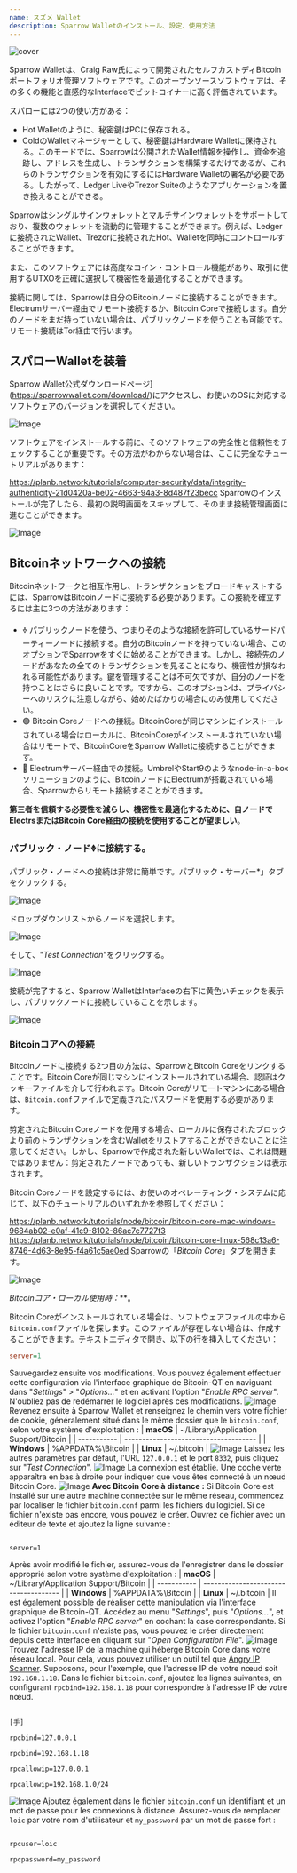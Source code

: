 ```yaml
---
name: スズメ Wallet
description: Sparrow Walletのインストール、設定、使用方法
---
```

![cover](assets/cover.webp)

Sparrow Walletは、Craig Raw氏によって開発されたセルフカストディBitcoinポートフォリオ管理ソフトウェアです。このオープンソースソフトウェアは、その多くの機能と直感的なInterfaceでビットコイナーに高く評価されています。

スパローには2つの使い方がある：


- Hot Walletのように、秘密鍵はPCに保存される。
- ColdのWalletマネージャーとして、秘密鍵はHardware Walletに保持される。このモードでは、Sparrowは公開されたWallet情報を操作し、資金を追跡し、アドレスを生成し、トランザクションを構築するだけであるが、これらのトランザクションを有効にするにはHardware Walletの署名が必要である。したがって、Ledger LiveやTrezor Suiteのようなアプリケーションを置き換えることができる。

Sparrowはシングルサインウォレットとマルチサインウォレットをサポートしており、複数のウォレットを流動的に管理することができます。例えば、Ledgerに接続されたWallet、Trezorに接続されたHot、Walletを同時にコントロールすることができます。

また、このソフトウェアには高度なコイン・コントロール機能があり、取引に使用するUTXOを正確に選択して機密性を最適化することができます。

接続に関しては、Sparrowは自分のBitcoinノードに接続することができます。Electrumサーバー経由でリモート接続するか、Bitcoin Coreで接続します。自分のノードをまだ持っていない場合は、パブリックノードを使うことも可能です。リモート接続はTor経由で行います。

## スパローWalletを装着

Sparrow Wallet公式ダウンロードページ](https://sparrowwallet.com/download/)にアクセスし、お使いのOSに対応するソフトウェアのバージョンを選択してください。

![Image](assets/fr/01.webp)

ソフトウェアをインストールする前に、そのソフトウェアの完全性と信頼性をチェックすることが重要です。その方法がわからない場合は、ここに完全なチュートリアルがあります：

https://planb.network/tutorials/computer-security/data/integrity-authenticity-21d0420a-be02-4663-94a3-8d487f23becc
Sparrowのインストールが完了したら、最初の説明画面をスキップして、そのまま接続管理画面に進むことができます。

![Image](assets/fr/02.webp)

## Bitcoinネットワークへの接続

Bitcoinネットワークと相互作用し、トランザクションをブロードキャストするには、SparrowはBitcoinノードに接続する必要があります。この接続を確立するには主に3つの方法があります：


- 🜞 パブリックノードを使う、つまりそのような接続を許可しているサードパーティーノードに接続する。自分のBitcoinノードを持っていない場合、このオプションでSparrowをすぐに始めることができます。しかし、接続先のノードがあなたの全てのトランザクションを見ることになり、機密性が損なわれる可能性があります。鍵を管理することは不可欠ですが、自分のノードを持つことはさらに良いことです。ですから、このオプションは、プライバシーへのリスクに注意しながら、始めたばかりの場合にのみ使用してください。
- 🟢 Bitcoin Coreノードへの接続。BitcoinCoreが同じマシンにインストールされている場合はローカルに、BitcoinCoreがインストールされていない場合はリモートで、BitcoinCoreをSparrow Walletに接続することができます。
- 🔵 Electrumサーバー経由での接続。UmbrelやStart9のようなnode-in-a-boxソリューションのように、BitcoinノードにElectrumが搭載されている場合、Sparrowからリモート接続することができます。

**第三者を信頼する必要性を減らし、機密性を最適化するために、自ノードでElectrsまたはBitcoin Core経由の接続を使用することが望ましい**。

### パブリック・ノード🜞に接続する。

パブリック・ノードへの接続は非常に簡単です。パブリック・サーバー*」タブをクリックする。

![Image](assets/fr/03.webp)

ドロップダウンリストからノードを選択します。

![Image](assets/fr/04.webp)

そして、"*Test Connection*"をクリックする。

![Image](assets/fr/05.webp)

接続が完了すると、Sparrow WalletはInterfaceの右下に黄色いチェックを表示し、パブリックノードに接続していることを示します。

![Image](assets/fr/06.webp)

### Bitcoinコアへの接続

Bitcoinノードに接続する2つ目の方法は、SparrowとBitcoin Coreをリンクすることです。Bitcoin Coreが同じマシンにインストールされている場合、認証はクッキーファイルを介して行われます。Bitcoin Coreがリモートマシンにある場合は、`Bitcoin.conf`ファイルで定義されたパスワードを使用する必要があります。

剪定されたBitcoin Coreノードを使用する場合、ローカルに保存されたブロックより前のトランザクションを含むWalletをリストアすることができないことに注意してください。しかし、Sparrowで作成された新しいWalletでは、これは問題ではありません：剪定されたノードであっても、新しいトランザクションは表示されます。

Bitcoin Coreノードを設定するには、お使いのオペレーティング・システムに応じて、以下のチュートリアルのいずれかを参照してください：

https://planb.network/tutorials/node/bitcoin/bitcoin-core-mac-windows-9684ab02-e0af-41c9-8102-86ac7c7727f3
https://planb.network/tutorials/node/bitcoin/bitcoin-core-linux-568c13a6-8746-4d63-8e95-f4a61c5ae0ed
Sparrowの「*Bitcoin Core*」タブを開きます。

![Image](assets/fr/07.webp)

*Bitcoinコア・ローカル使用時：***。

Bitcoin Coreがインストールされている場合は、ソフトウェアファイルの中から`Bitcoin.conf`ファイルを探します。このファイルが存在しない場合は、作成することができます。テキストエディタで開き、以下の行を挿入してください：

```ini
server=1
````
Sauvegardez ensuite vos modifications.
Vous pouvez également effectuer cette configuration via l'interface graphique de Bitcoin-QT en naviguant dans "*Settings*" > "*Options...*" et en activant l'option "*Enable RPC server*".
N'oubliez pas de redémarrer le logiciel après ces modifications.
![Image](assets/fr/08.webp)
Revenez ensuite à Sparrow Wallet et renseignez le chemin vers votre fichier de cookie, généralement situé dans le même dossier que le `bitcoin.conf`, selon votre système d'exploitation :
| **macOS**   | ~/Library/Application Support/Bitcoin |
| ----------- | ------------------------------------- |
| **Windows** | %APPDATA%\Bitcoin                     |
| **Linux**   | ~/.bitcoin                            |
![Image](assets/fr/09.webp)
Laissez les autres paramètres par défaut, l'URL `127.0.0.1` et le port `8332`, puis cliquez sur "*Test Connection*".
![Image](assets/fr/10.webp)
La connexion est établie. Une coche verte apparaîtra en bas à droite pour indiquer que vous êtes connecté à un nœud Bitcoin Core.
![Image](assets/fr/11.webp)
**Avec Bitcoin Core à distance :**
Si Bitcoin Core est installé sur une autre machine connectée sur le même réseau, commencez par localiser le fichier `bitcoin.conf` parmi les fichiers du logiciel. Si ce fichier n'existe pas encore, vous pouvez le créer. Ouvrez ce fichier avec un éditeur de texte et ajoutez la ligne suivante :
```

server=1

```
Après avoir modifié le fichier, assurez-vous de l'enregistrer dans le dossier approprié selon votre système d'exploitation :
| **macOS**   | ~/Library/Application Support/Bitcoin |
| ----------- | ------------------------------------- |
| **Windows** | %APPDATA%\Bitcoin                     |
| **Linux**   | ~/.bitcoin                            |
Il est également possible de réaliser cette manipulation via l'interface graphique de Bitcoin-QT. Accédez au menu "*Settings*", puis "*Options...*", et activez l'option "*Enable RPC server*" en cochant la case correspondante. Si le fichier `bitcoin.conf` n'existe pas, vous pouvez le créer directement depuis cette interface en cliquant sur "*Open Configuration File*".
![Image](assets/fr/12.webp)
Trouvez l'adresse IP de la machine qui héberge Bitcoin Core dans votre réseau local. Pour cela, vous pouvez utiliser un outil tel que [Angry IP Scanner](https://angryip.org/). Supposons, pour l'exemple, que l'adresse IP de votre nœud soit `192.168.1.18`.
Dans le fichier `bitcoin.conf`, ajoutez les lignes suivantes, en configurant `rpcbind=192.168.1.18` pour correspondre à l'adresse IP de votre nœud.
```

[手]

rpcbind=127.0.0.1

rpcbind=192.168.1.18

rpcallowip=127.0.0.1

rpcallowip=192.168.1.0/24

```
![Image](assets/fr/13.webp)
Ajoutez également dans le fichier `bitcoin.conf` un identifiant et un mot de passe pour les connexions à distance. Assurez-vous de remplacer `loic` par votre nom d'utilisateur et `my_password` par un mot de passe fort :
```

rpcuser=loic

rpcpassword=my_password

```